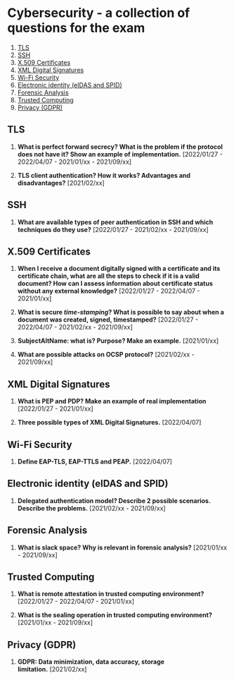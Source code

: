 # Cybersecurity - a collection of questions for the exam

1. [TLS](#tls)
2. [SSH](#ssh)
3. [X.509 Certificates](#x509-certificates)
4. [XML Digital Signatures](#xml-digital-signatures)
5. [Wi-Fi Security](#wi-fi-security)
6. [Electronic identity (eIDAS and SPID)](#electronic-identity-eidas-and-spid)
7. [Forensic Analysis](#forensic-analysis)
8. [Trusted Computing](#trusted-computing)
9. [Privacy (GDPR)](#privacy-gdpr)

## TLS
1. **What is perfect forward secrecy? What is the problem if the protocol does not have it? Show an example of implementation.** [2022/01/27 - 2022/04/07 - 2021/01/xx - 2021/09/xx]

2. **TLS client authentication? How it works? Advantages and disadvantages?** [2021/02/xx]

## SSH
1. **What are available types of peer authentication in SSH and which techniques do they use?** [2022/01/27 - 2021/02/xx - 2021/09/xx]

## X.509 Certificates
1. **When I receive a document digitally signed with a certificate and its certificate chain, what are all the steps to check if it is a valid document? How can I assess information about certificate status without any external knowledge?** [2022/01/27 - 2022/04/07 - 2021/01/xx]

2. **What is secure *time-stamping*? What is possible to say about when a document was created, signed, timestamped?** [2022/01/27 - 2022/04/07 - 2021/02/xx - 2021/09/xx]

3. **SubjectAltName: what is? Purpose? Make an example.** [2021/01/xx]

4. **What are possible attacks on OCSP protocol?** [2021/02/xx - 2021/09/xx]

## XML Digital Signatures
1. **What is PEP and PDP? Make an example of real implementation** [2022/01/27 - 2021/01/xx]

2. **Three possible types of XML Digital Signatures.** [2022/04/07]

## Wi-Fi Security
1. **Define EAP-TLS, EAP-TTLS and PEAP.** [2022/04/07]

## Electronic identity (eIDAS and SPID)
1. **Delegated authentication model? Describe 2 possible scenarios. Describe the problems.** [2021/02/xx - 2021/09/xx]

## Forensic Analysis
1. **What is slack space? Why is relevant in forensic analysis?** [2021/01/xx - 2021/09/xx]

## Trusted Computing
1. **What is remote attestation in trusted computing environment?** [2022/01/27 - 2022/04/07 - 2021/01/xx]

2. **What is the sealing operation in trusted computing environment?** [2021/01/xx - 2021/09/xx]

## Privacy (GDPR)
1. **GDPR: Data minimization, data accuracy, storage limitation.** [2021/02/xx]